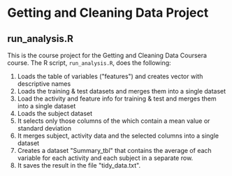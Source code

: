 # Getting and Cleaning Data Project

## run_analysis.R


This is the course project for the Getting and Cleaning Data Coursera course.
The R script, `run_analysis.R`, does the following:

1. Loads the table of variables ("features") and creates vector with descriptive names
2. Loads the training & test datasets and merges them into a single dataset
3. Load the activity and feature info for training & test and merges them into a single dataset
4. Loads the subject dataset
5. It selects only those columns of the which contain a mean value or standard deviation
6. It merges subject, activity data and the selected columns into a single dataset
7. Creates a dataset "Summary_tbl" that contains the average of each variable for each           activity and each subject in a separate row.
8. It saves the result in the file "tidy_data.txt".